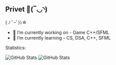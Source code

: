 ## Privet 👋(‾◡◝) 

( ﾉ ﾟｰﾟ)ｼ☆

- 🔭 I’m currently working on - Game C++/SFML
- 🌱 I’m currently learning - CS, DSA, C++, SFML
<!-- - 👯 I’m looking to collaborate on ... -->
<!-- - 🤔 I’m looking for help with ... -->
<!-- - 💬 Ask me about ... -->
<!-- - 📫 How to reach me: ... -->
<!-- - ⚡ Fun fact: ... -->

Statistics:

![GitHub Stats](https://github-readme-stats.vercel.app/api?username=palver11&theme=dark&show_icons=true&hide_border=true&count_private=true)
![GitHub Stats](https://github-readme-stats.vercel.app/api/top-langs/?username=palver11&theme=dark&show_icons=true&hide_border=true&layout=compact)

<!-- ![GitHub Stats](https://github-readme-streak-stats.herokuapp.com/?user=palver11&theme=dark&hide_border=true) -->
